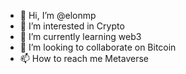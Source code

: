 - 👋 Hi, I’m @elonmp
- 👀 I’m interested in Crypto
- 🌱 I’m currently learning web3
- 💞️ I’m looking to collaborate on Bitcoin
- 📫 How to reach me Metaverse

<!---
elonmp/elonmp is a ✨ special ✨ repository because its `README.md` (this file) appears on your GitHub profile.
You can click the Preview link to take a look at your changes.
--->
